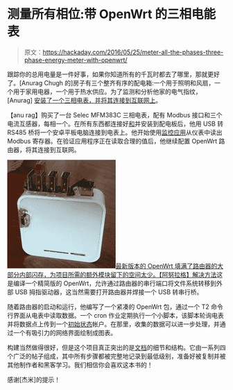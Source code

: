 # 测量所有相位:带 OpenWrt 的三相电能表

> 原文：<https://hackaday.com/2016/05/25/meter-all-the-phases-three-phase-energy-meter-with-openwrt/>

跟踪你的总用电量是一件好事，如果你知道所有的千瓦时都去了哪里，那就更好了。[Anurag Chugh 的]房子有三个整齐有序的配电箱:一个用于照明和风扇，一个用于家用电器，一个用于热水供应。为了监测和分析他家的电气指纹，[Anurag] [安装了一个三相电表，并将其连接到互联网上](http://www.electronicsfaq.com/2016/05/internet-connected-energy-meter.html)。

【anu rag】购买了一台 Selec MFM383C 三相电表，配有 Modbus 接口和三个电流互感器，每相一个。在所有东西都连接好[和](http://www.electronicsfaq.com/2015/12/installing-3-phase-energy-meter-in-your.html)并安装到配电板后，他用 USB 转 RS485 桥将一个安卓平板电脑连接到电表上。他开始使用[监控应用](https://play.google.com/store/apps/details?id=com.Bhavan.Galex)从仪表中读出 Modbus 寄存器。在验证应用程序正在读取合理的值后，他继续配置 OpenWrt 路由器，将其连接到互联网。

[![energymeter_router](img/ad3af07133cb403f0ffef4526648cd4c.png)最新版本的 OpenWrt 填满了路由器的大部分内部闪存，为项目所需的额外模块留下的空间太少。【阿努拉格】](https://hackaday.com/wp-content/uploads/2016/05/energymeter_router.jpg)[解决方法](http://www.electronicsfaq.com/2015/12/openwrt-1505-chaos-calmer-on-tl-mr3020.html)这是编译一个精简版的 OpenWrt，允许通过路由器的串行端口将文件系统转移到外部 USB 拇指驱动器，这当然需要打开路由器并焊接一个 USB 转串行桥。

随着路由器的启动和运行，他编写了一个紧凑的 OpenWrt 包，通过一个 T2 命令行界面从电表中读取数据。一个 cron 作业定期执行一个小脚本，该脚本轮询电表并将数据点上传到一个[初始状态](https://initialstate.com/)帐户。在那里，收集的数据可以进一步处理，并通过一个有吸引力的网络界面绘制成图表。

构建当然做得很好，但是这个项目真正突出的是[文档](http://www.electronicsfaq.com/2016/05/internet-connected-energy-meter.html)的细节和结构。它由一系列四个广泛的帖子组成，其中所有步骤都被完整地记录到最低级别，准备好被复制并被其他制作者和黑客学习。我们相信你会喜欢这本书的！

感谢[杰米]的提示！